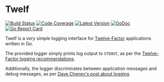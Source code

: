 # Twelf

[![Build Status](http://img.shields.io/travis/jmalloc/twelf/master.svg)](https://travis-ci.org/jmalloc/twelf)
[![Code Coverage](https://img.shields.io/codecov/c/github/jmalloc/twelf/master.svg)](https://codecov.io/github/jmalloc/twelf)
[![Latest Version](https://img.shields.io/github/tag/jmalloc/twelf.svg?label=semver)](https://semver.org)
[![GoDoc](https://godoc.org/github.com/jmalloc/twelf?status.svg)](https://godoc.org/github.com/jmalloc/twelf/src/twelf)
[![Go Report Card](https://goreportcard.com/badge/github.com/jmalloc/twelf)](https://goreportcard.com/report/github.com/jmalloc/twelf)

Twelf is a *very* simple logging interface for [Twelve-Factor](http://12factor.net/)
applications written in Go.

The provided logger simply prints log output to `STDOUT`, as per the
[Twelve-Factor logging recommendations](http://12factor.net/logs).

Additionally, the logger discriminates between application messages and debug
messages, as per [Dave Cheney's post about logging](https://dave.cheney.net/2015/11/05/lets-talk-about-logging).
